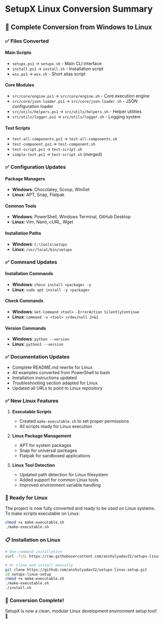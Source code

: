 # SetupX Linux Conversion Summary

## 🎯 Complete Conversion from Windows to Linux

### ✅ **Files Converted**

#### **Main Scripts**
- `setupx.ps1` → `setupx.sh` - Main CLI interface
- `install.ps1` → `install.sh` - Installation script  
- `wsx.ps1` → `wsx.sh` - Short alias script

#### **Core Modules**
- `src/core/engine.ps1` → `src/core/engine.sh` - Core execution engine
- `src/core/json-loader.ps1` → `src/core/json-loader.sh` - JSON configuration loader
- `src/utils/helpers.ps1` → `src/utils/helpers.sh` - Helper utilities
- `src/utils/logger.ps1` → `src/utils/logger.sh` - Logging system

#### **Test Scripts**
- `test-all-components.ps1` → `test-all-components.sh`
- `test-component.ps1` → `test-component.sh`
- `test-script.ps1` → `test-script.sh`
- `simple-test.ps1` → `test-script.sh` (merged)

### ✅ **Configuration Updates**

#### **Package Managers**
- **Windows**: Chocolatey, Scoop, WinGet
- **Linux**: APT, Snap, Flatpak

#### **Common Tools**
- **Windows**: PowerShell, Windows Terminal, GitHub Desktop
- **Linux**: Vim, Nano, cURL, Wget

#### **Installation Paths**
- **Windows**: `C:\tools\setupx`
- **Linux**: `/usr/local/bin/setupx`

### ✅ **Command Updates**

#### **Installation Commands**
- **Windows**: `choco install <package> -y`
- **Linux**: `sudo apt install -y <package>`

#### **Check Commands**
- **Windows**: `Get-Command <tool> -ErrorAction SilentlyContinue`
- **Linux**: `command -v <tool> >/dev/null 2>&1`

#### **Version Commands**
- **Windows**: `python --version`
- **Linux**: `python3 --version`

### ✅ **Documentation Updates**

- Complete README.md rewrite for Linux
- All examples converted from PowerShell to bash
- Installation instructions updated
- Troubleshooting section adapted for Linux
- Updated all URLs to point to Linux repository

### ✅ **New Linux Features**

1. **Executable Scripts**
   - Created `make-executable.sh` to set proper permissions
   - All scripts ready for Linux execution

2. **Linux Package Management**
   - APT for system packages
   - Snap for universal packages
   - Flatpak for sandboxed applications

3. **Linux Tool Detection**
   - Updated path detection for Linux filesystem
   - Added support for common Linux tools
   - Improved environment variable handling

### 🚀 **Ready for Linux**

The project is now fully converted and ready to be used on Linux systems. To make scripts executable on Linux:

```bash
chmod +x make-executable.sh
./make-executable.sh
```

### 📋 **Installation on Linux**

```bash
# One-command installation
curl -fsSL https://raw.githubusercontent.com/anshulyadav32/setupx-linux-setup/main/install.sh | bash

# Or clone and install manually
git clone https://github.com/anshulyadav32/setupx-linux-setup.git
cd setupx-linux-setup
chmod +x make-executable.sh
./make-executable.sh
./install.sh
```

### 🎉 **Conversion Complete!**

SetupX is now a clean, modular Linux development environment setup tool! 🚀
